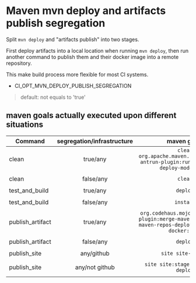 
# Maven mvn deploy and artifacts publish segregation

Split `mvn deploy` and "artifacts publish" into two stages.

First deploy artifacts into a local location when running `mvn deploy`, 
then run another command to publish them and their docker image into a remote repository.

This make build process more flexible for most CI systems.


- CI_OPT_MVN_DEPLOY_PUBLISH_SEGREGATION
> default: not equals to 'true'


## maven goals actually executed upon different situations

| Command           | segregation/infrastructure | maven goals                                                                                                |
|-------------------|:--------------------------:|:----------------------------------------------------------------------------------------------------------:|
| clean             | true/any                   | `clean org.apache.maven.plugins:maven-antrun-plugin:run@clean-local-deploy-model-path`                     |
|                   |                            |                                                                                                            |
| clean             | false/any                  | `clean`                                                                                                    |
|                   |                            |                                                                                                            |
| test_and_build    | true/any                   | `deploy`                                                                                                   |
|                   |                            |                                                                                                            |
| test_and_build    | false/any                  | `install`                                                                                                  |
|                   |                            |                                                                                                            |
| publish_artifact  | true/any                   | `org.codehaus.mojo:wagon-maven-plugin:merge-maven-repos@merge-maven-repos-deploy docker:build docker:push` |
|                   |                            |                                                                                                            |
| publish_artifact  | false/any                  | `deploy`                                                                                                   |
|                   |                            |                                                                                                            |
| publish_site      | any/github                 | `site site-deploy`                                                                                         |
|                   |                            |                                                                                                            |
| publish_site      | any/not github             | `site site:stage site:stage-deploy`                                                                        |
|                   |                            |                                                                                                            |
